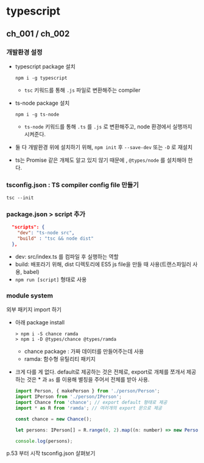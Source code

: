 # **typescript**

## **ch_001**  / ch_002
### 개발환경 설정

 - typescript package 설치

   ```shell
   npm i -g typescript
   ```

    -  `tsc`  키워드를 통해  `.js` 파일로 변환해주는 compiler

 - ts-node package 설치

   ```shell
   npm i -g ts-node
   ```

    -  `ts-node` 키워드를 통해 `.ts` 를 `.js` 로 변환해주고, node 환경에서 실행까지 시켜준다.

- 둘 다 개발환경 위에 설치하기 위해, `npm init` 후  `--save-dev` 또는 `-D` 로 재설치
- ts는 Promise 같은 개체도 알고 있지 않기 때문에 , `@types/node` 를 설치해야 한다.

### tsconfig.json : TS compiler config file  만들기

```shell
tsc --init
```

### package.json > script 추가

```json
  "scripts": {
    "dev": "ts-node src",
    "build" : "tsc && node dist"
  },
```

- dev: src/index.ts 를 컴파일 후 실행하는 역할
- build: 배포라기 위해, dist 디렉토리에 ES5 js file을 만들 때 사용(트랜스파일러 사용, babel)
- `npm run [script]` 형태로 사용

### module system

외부 패키지 import 하기

- 아래 package install

  ```shell
  > npm i -S chance ramda
  > npm i -D @types/chance @types/ramda
  ```

  - chance package : 가짜 데이터를 만들어주는데 사용
  - ramda: 함수형 유틸리티 패키지

- 크게 다를 게 없다. default로 제공하는 것은 전체로, export로 개체를 쪼개서 제공하는 것은 * 과 `as` 를 이용해 별칭을 주어서 전체를 받아 사용.

  ```javascript
  import Person, { makePerson } from './person/Person';
  import IPerson from './person/IPerson';
  import Chance from 'chance'; // export default 형태로 제공
  import * as R from 'ramda'; // 여러개의 export 문으로 제공
  
  const chance = new Chance();
  
  let persons: IPerson[] = R.range(0, 2).map((n: number) => new Person(chance.name(), chance.age()));
  
  console.log(persons);
  ```

p.53 부터 시작 tsconfig.json 살펴보기



